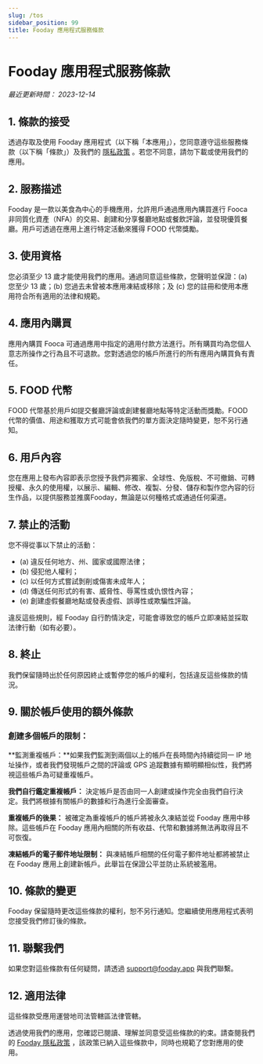 ```yaml
---
slug: /tos
sidebar_position: 99
title: Fooday 應用程式服務條款
---
```



# Fooday 應用程式服務條款

_最近更新時間： 2023-12-14_

## 1. 條款的接受

透過存取及使用 Fooday 應用程式（以下稱「本應用」），您同意遵守這些服務條款（以下稱「條款」）及我們的 [隱私政策](/privacy-policy) 。若您不同意，請勿下載或使用我們的應用。

## 2. 服務描述

Fooday 是一款以美食為中心的手機應用，允許用戶通過應用內購買進行 Fooca 非同質化資產（NFA）的交易、創建和分享餐廳地點或餐飲評論，並發現優質餐廳。用戶可透過在應用上進行特定活動來獲得 FOOD 代幣獎勵。

## 3. 使用資格

您必須至少 13 歲才能使用我們的應用。通過同意這些條款，您聲明並保證：(a) 您至少 13 歲；(b) 您過去未曾被本應用凍結或移除；及 (c) 您的註冊和使用本應用符合所有適用的法律和規範。

## 4. 應用內購買

應用內購買 Fooca 可通過應用中指定的適用付款方法進行。所有購買均為您個人意志所操作之行為且不可退款。您對透過您的帳戶所進行的所有應用內購買負有責任。

## 5. FOOD 代幣

FOOD 代幣基於用戶如提交餐廳評論或創建餐廳地點等特定活動而獎勵。FOOD 代幣的價值、用途和獲取方式可能會依我們的單方面決定隨時變更，恕不另行通知。

## 6. 用戶內容

您在應用上發布內容即表示您授予我們非獨家、全球性、免版稅、不可撤銷、可轉授權、永久的使用權，以展示、編輯、修改、複製、分發、儲存和製作您內容的衍生作品，以提供服務並推廣Fooday，無論是以何種格式或通過任何渠道。

## 7. 禁止的活動

您不得從事以下禁止的活動：

- (a) 違反任何地方、州、國家或國際法律；
- (b) 侵犯他人權利；
- (c) 以任何方式嘗試剝削或傷害未成年人；
- (d) 傳送任何形式的有害、威脅性、辱罵性或仇恨性內容；
- (e) 創建虛假餐廳地點或發表虛假、誤導性或欺騙性評論。

違反這些規則，經 Fooday 自行酌情決定，可能會導致您的帳戶立即凍結並採取法律行動（如有必要）。

## 8. 終止

我們保留隨時出於任何原因終止或暫停您的帳戶的權利，包括違反這些條款的情況。

## 9. 關於帳戶使用的額外條款

### 創建多個帳戶的限制：

**監測重複帳戶：**如果我們監測到兩個以上的帳戶在長時間內持續從同一 IP 地址操作，或者我們發現帳戶之間的評論或 GPS 追蹤數據有顯明顯相似性，我們將視這些帳戶為可疑重複帳戶。

**我們自行鑑定重複帳戶：** 決定帳戶是否由同一人創建或操作完全由我們自行決定。我們將根據有關帳戶的數據和行為進行全面審查。

**重複帳戶的後果：** 被確定為重複帳戶的帳戶將被永久凍結並從 Fooday 應用中移除。這些帳戶在 Fooday 應用內相關的所有收益、代幣和數據將無法再取得且不可恢復。

**凍結帳戶的電子郵件地址限制：** 與凍結帳戶相關的任何電子郵件地址都將被禁止在 Fooday 應用上創建新帳戶。此舉旨在保證公平並防止系統被濫用。

## 10. 條款的變更

Fooday 保留隨時更改這些條款的權利，恕不另行通知。您繼續使用應用程式表明您接受我們修訂後的條款。

## 11. 聯繫我們

如果您對這些條款有任何疑問，請透過 [support@fooday.app](mailto:support@fooday.app) 與我們聯繫。

## 12. 適用法律

這些條款受應用運營地司法管轄區法律管轄。

透過使用我們的應用，您確認已閱讀、理解並同意受這些條款的約束。請查閱我們的 [Fooday 隱私政策](/privacy-policy) ，該政策已納入這些條款中，同時也規範了您對應用的使用。
